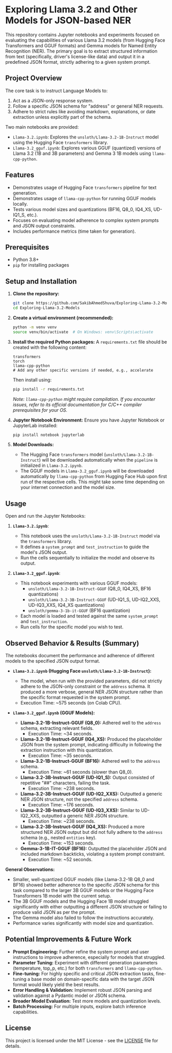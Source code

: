 # Exploring Llama 3.2 and Other Models for JSON-based NER

This repository contains Jupyter notebooks and experiments focused on evaluating the capabilities of various Llama 3.2 models (from Hugging Face Transformers and GGUF formats) and Gemma models for Named Entity Recognition (NER). The primary goal is to extract structured information from text (specifically, driver's license-like data) and output it in a predefined JSON format, strictly adhering to a given system prompt.

## Project Overview

The core task is to instruct Language Models to:
1.  Act as a JSON-only response system.
2.  Follow a specific JSON schema for "address" or general NER requests.
3.  Adhere to strict rules like avoiding markdown, explanations, or date extraction unless explicitly part of the schema.

Two main notebooks are provided:
*   `Llama-3.2.ipynb`: Explores the `unsloth/Llama-3.2-1B-Instruct` model using the Hugging Face `transformers` library.
*   `Llama-3.2_gguf.ipynb`: Explores various GGUF (quantized) versions of Llama 3.2 (1B and 3B parameters) and Gemma 3 1B models using `llama-cpp-python`.

## Features

*   Demonstrates usage of Hugging Face `transformers` pipeline for text generation.
*   Demonstrates usage of `llama-cpp-python` for running GGUF models locally.
*   Tests various model sizes and quantizations (BF16, Q8_0, IQ4_XS, UD-IQ1_S, etc.).
*   Focuses on evaluating model adherence to complex system prompts and JSON output constraints.
*   Includes performance metrics (time taken for generation).

## Prerequisites

*   Python 3.8+
*   `pip` for installing packages

## Setup and Installation

1.  **Clone the repository:**
    ```bash
    git clone https://github.com/SakibAhmedShuva/Exploring-Llama-3.2-Models.git
    cd Exploring-Llama-3.2-Models
    ```

2.  **Create a virtual environment (recommended):**
    ```bash
    python -m venv venv
    source venv/bin/activate  # On Windows: venv\Scripts\activate
    ```

3.  **Install the required Python packages:**
    A `requirements.txt` file should be created with the following content:
    ```
    transformers
    torch
    llama-cpp-python
    # Add any other specific versions if needed, e.g., accelerate
    ```
    Then install using:
    ```bash
    pip install -r requirements.txt
    ```
    *Note: `llama-cpp-python` might require compilation. If you encounter issues, refer to its official documentation for C/C++ compiler prerequisites for your OS.*

4.  **Jupyter Notebook Environment:**
    Ensure you have Jupyter Notebook or JupyterLab installed:
    ```bash
    pip install notebook jupyterlab
    ```

5.  **Model Downloads:**
    *   The Hugging Face `transformers` model (`unsloth/Llama-3.2-1B-Instruct`) will be downloaded automatically when the `pipeline` is initialized in `Llama-3.2.ipynb`.
    *   The GGUF models in `Llama-3.2_gguf.ipynb` will be downloaded automatically by `llama-cpp-python` from Hugging Face Hub upon first run of the respective cells. This might take some time depending on your internet connection and the model size.

## Usage

Open and run the Jupyter Notebooks:

1.  **`Llama-3.2.ipynb`**:
    *   This notebook uses the `unsloth/Llama-3.2-1B-Instruct` model via the `transformers` library.
    *   It defines a `system_prompt` and `test_instruction` to guide the model's JSON output.
    *   Run the cells sequentially to initialize the model and observe its output.

2.  **`Llama-3.2_gguf.ipynb`**:
    *   This notebook experiments with various GGUF models:
        *   `unsloth/Llama-3.2-1B-Instruct-GGUF` (Q8_0, IQ4_XS, BF16 quantizations)
        *   `unsloth/Llama-3.2-3B-Instruct-GGUF` (UD-IQ1_S, UD-IQ2_XXS, UD-IQ3_XXS, IQ4_XS quantizations)
        *   `unsloth/gemma-3-1b-it-GGUF` (BF16 quantization)
    *   Each model is loaded and tested against the same `system_prompt` and `test_instruction`.
    *   Run cells for the specific model you wish to test.

## Observed Behavior & Results (Summary)

The notebooks document the performance and adherence of different models to the specified JSON output format.

*   **`Llama-3.2.ipynb` (Hugging Face `unsloth/Llama-3.2-1B-Instruct`):**
    *   The model, when run with the provided parameters, did not strictly adhere to the JSON-only constraint or the `address` schema. It produced a more verbose, general NER JSON structure rather than the specific format requested in the system prompt.
    *   Execution Time: ~575 seconds (on Colab CPU).

*   **`Llama-3.2_gguf.ipynb` (GGUF Models):**
    *   **Llama-3.2-1B-Instruct-GGUF (Q8_0):** Adhered well to the `address` schema, extracting relevant fields.
        *   Execution Time: ~34 seconds.
    *   **Llama-3.2-1B-Instruct-GGUF (IQ4_XS):** Produced the placeholder JSON from the system prompt, indicating difficulty in following the extraction instruction with this quantization.
        *   Execution Time: ~35 seconds.
    *   **Llama-3.2-1B-Instruct-GGUF (BF16):** Adhered well to the `address` schema.
        *   Execution Time: ~61 seconds (slower than Q8_0).
    *   **Llama-3.2-3B-Instruct-GGUF (UD-IQ1_S):** Output consisted of repetitive "##" characters, failing the task.
        *   Execution Time: ~238 seconds.
    *   **Llama-3.2-3B-Instruct-GGUF (UD-IQ2_XXS):** Outputted a generic NER JSON structure, not the specified `address` schema.
        *   Execution Time: ~176 seconds.
    *   **Llama-3.2-3B-Instruct-GGUF (UD-IQ3_XXS):** Similar to UD-IQ2_XXS, outputted a generic NER JSON structure.
        *   Execution Time: ~238 seconds.
    *   **Llama-3.2-3B-Instruct-GGUF (IQ4_XS):** Produced a more structured NER JSON output but did not fully adhere to the `address` schema (e.g., nested `entities` key).
        *   Execution Time: ~153 seconds.
    *   **Gemma-3-1B-IT-GGUF (BF16):** Outputted the placeholder JSON and included markdown backticks, violating a system prompt constraint.
        *   Execution Time: ~52 seconds.

**General Observations:**
*   Smaller, well-quantized GGUF models (like Llama-3.2-1B Q8_0 and BF16) showed better adherence to the specific JSON schema for this task compared to the larger 3B GGUF models or the Hugging Face Transformers 1B model with the current setup.
*   The 3B GGUF models and the Hugging Face 1B model struggled significantly with either outputting a different JSON structure or failing to produce valid JSON as per the prompt.
*   The Gemma model also failed to follow the instructions accurately.
*   Performance varies significantly with model size and quantization.

## Potential Improvements & Future Work

*   **Prompt Engineering:** Further refine the system prompt and user instructions to improve adherence, especially for models that struggled.
*   **Parameter Tuning:** Experiment with different generation parameters (temperature, top_p, etc.) for both `transformers` and `llama-cpp-python`.
*   **Fine-tuning:** For highly specific and critical JSON extraction tasks, fine-tuning a base model on domain-specific data with the target JSON format would likely yield the best results.
*   **Error Handling & Validation:** Implement robust JSON parsing and validation against a Pydantic model or JSON schema.
*   **Broader Model Evaluation:** Test more models and quantization levels.
*   **Batch Processing:** For multiple inputs, explore batch inference capabilities.

## License

This project is licensed under the MIT License - see the [LICENSE](LICENSE) file for details.
